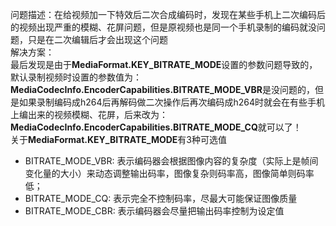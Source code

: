   问题描述：在给视频加一下特效后二次合成编码时，发现在某些手机上二次编码后的视频出现严重的模糊、花屏问题，但是原视频也是同一个手机录制的编码就没问题，只是在二次编辑后才会出现这个问题     
    解决方案：  
	最后发现是由于**MediaFormat.KEY_BITRATE_MODE**设置的参数问题导致的，默认录制视频时设置的参数值为： **MediaCodecInfo.EncoderCapabilities.BITRATE_MODE_VBR**是没问题的，但是如果录制编码成h264后再解码做二次操作后再次编码成h264时就会在有些手机上编出来的视频模糊、花屏，后来改为： **MediaCodecInfo.EncoderCapabilities.BITRATE_MODE_CQ**就可以了！    
	关于**MediaFormat.KEY_BITRATE_MODE**有3种可选值       
	
- BITRATE_MODE_VBR: 表示编码器会根据图像内容的复杂度（实际上是帧间变化量的大小）来动态调整输出码率，图像复杂则码率高，图像简单则码率低；
- BITRATE_MODE_CQ: 表示完全不控制码率，尽最大可能保证图像质量
- BITRATE_MODE_CBR: 表示编码器会尽量把输出码率控制为设定值  